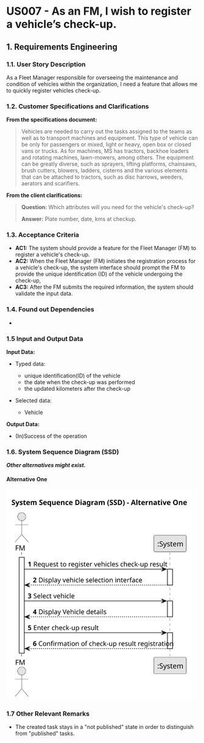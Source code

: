 # US007 - As an FM, I wish to register a vehicle’s check-up.


## 1. Requirements Engineering

### 1.1. User Story Description

As a Fleet Manager responsible for overseeing the maintenance and condition of 
vehicles within the organization, I need a feature that allows me to quickly register
vehicles check-up.

### 1.2. Customer Specifications and Clarifications

**From the specifications document:**

>	Vehicles are needed to carry out the tasks assigned to the teams as well as to transport machines and equipment. This type of vehicle can be only for passengers or mixed, light or heavy, open box or closed vans or trucks. As for machines, MS has tractors, backhoe loaders and rotating machines, lawn-mowers, among others. The equipment can be greatly diverse, such as sprayers, lifting platforms, chainsaws, brush cutters, blowers, ladders, cisterns and the various elements that can be attached to tractors, such as disc harrows, weeders, aerators and scarifiers.

**From the client clarifications:**

> **Question:** Which attributes will you need for the vehicle's check-up?
>
> **Answer:** Plate number, date, kms at checkup.

### 1.3. Acceptance Criteria

* **AC1:** The system should provide a feature for the Fleet Manager (FM) to register a vehicle's check-up.
* **AC2:** When the Fleet Manager (FM) initiates the registration process for a vehicle's check-up, the system interface should prompt the FM to provide
the unique identification (ID) of the vehicle undergoing the check-up, 
* **AC3:** After the FM submits the required information, the system should validate the input data.

### 1.4. Found out Dependencies 

*

### 1.5 Input and Output Data

**Input Data:**

* Typed data:
    * unique identification(ID) of the vehicle
    * the date when the check-up was performed
    * the updated kilometers after the check-up
	
* Selected data:
    * Vehicle 

**Output Data:**

* (In)Success of the operation

### 1.6. System Sequence Diagram (SSD)

**_Other alternatives might exist._**

#### Alternative One

![System Sequence Diagram - Alternative One](svg/us007-system-sequence-diagram-alternative-one.svg)

### 1.7 Other Relevant Remarks

* The created task stays in a "not published" state in order to distinguish from "published" tasks.